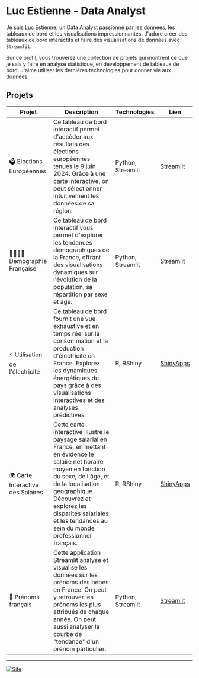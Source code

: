 # Luc Estienne - Data Analyst

Je suis Luc Estienne, un Data Analyst passionné par les données, les tableaux de bord et les visualisations impressionnantes. J'adore créer des tableaux de bord interactifs et faire des visualisations de données avec `Streamlit`.

Sur ce profil, vous trouverez une collection de projets qui montrent ce que je sais y faire en analyse statistique, en développement de tableaux de bord. 
J'aime utiliser les dernières technologies pour donner vie aux données.

## Projets

|Projet                                  |Description                                                                                                                                                                                                                                                                                     |Technologies                                   |Lien             |
|----------------------------------------|------------------------------------------------------------------------------------------------------------------------------------------------------------------------------------------------------------------------------------------------------------------------------------------------|-----------------------------------------------|-----------------|
|🗳️ Elections Européennes                   |Ce tableau de bord interactif permet d'accéder aux résultats des élections européennes tenues le 9 juin 2024. Grâce à une carte interactive, on peut sélectionner intuitivement les données de sa région.                                                                                       |Python, Streamlit                              |[Streamlit](https://elections-euro-2024.streamlit.app/)|
|👨‍👩‍👧‍👦 Démographie Française                   |Ce tableau de bord interactif vous permet d'explorer les tendances démographiques de la France, offrant des visualisations dynamiques sur l'évolution de la population, sa répartition par sexe et âge.                                                                                         |Python, Streamlit                              |[Streamlit](https://population-fr.streamlit.app/)|
|⚡ Utilisation de l'électricité            |Ce tableau de bord fournit une vue exhaustive et en temps réel sur la consommation et la production d'électricité en France. Explorez les dynamiques énergétiques du pays grâce à des visualisations interactives et des analyses prédictives.                                                  |R, RShiny|[ShinyApps](https://lucestienne.shinyapps.io/electricite/)   |
|🌍 Carte Interactive des Salaires|Cette carte interactive illustre le paysage salarial en France, en mettant en évidence le salaire net horaire moyen en fonction du sexe, de l'âge, et de la localisation géographique. Découvrez et explorez les disparités salariales et les tendances au sein du monde professionnel français.|R, RShiny                              |[ShinyApps](https://lucestienne.shinyapps.io/salaire/)   |
|👤 Prénoms français    |Cette application Streamlit analyse et visualise les données sur les prénoms des bébés en France. On peut y retrouver les prénoms les plus attribués de chaque année. On peut aussi analyser la courbe de "tendance" d'un prénom particulier.                                                   |Python, Streamlit                              |[Streamlit](https://prenoms-fr.streamlit.app/)    |

---

[![Site](https://www.luc-estienne.com/web/image/website/1/logo)](https://www.luc-estienne.com/ "Luc Estienne")